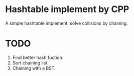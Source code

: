 # Hashtable implement by CPP
A simple hashtable implement, solve collisions by chaining.

# TODO
1. Find better hash fuction.
2. Sort chaining list.
3. Chaining with a BST.

